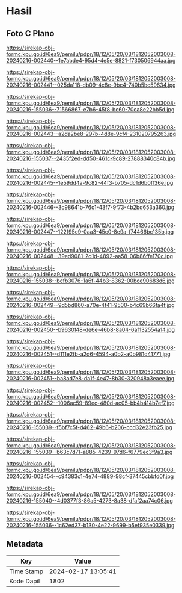 # Hasil

## Foto C Plano

https://sirekap-obj-formc.kpu.go.id/6ea9/pemilu/pdpr/18/12/05/20/03/1812052003008-20240216-002440--1e7abde4-95d4-4e5e-8821-f730506944aa.jpg

https://sirekap-obj-formc.kpu.go.id/6ea9/pemilu/pdpr/18/12/05/20/03/1812052003008-20240216-002441--025da118-db09-4c8e-9bc4-740b5bc59634.jpg

https://sirekap-obj-formc.kpu.go.id/6ea9/pemilu/pdpr/18/12/05/20/03/1812052003008-20240216-155036--71566867-e7b6-45f8-bc60-70ca8e22bb5d.jpg

https://sirekap-obj-formc.kpu.go.id/6ea9/pemilu/pdpr/18/12/05/20/03/1812052003008-20240216-002443--a2da2be8-297b-4d8e-9cf4-231020795263.jpg

https://sirekap-obj-formc.kpu.go.id/6ea9/pemilu/pdpr/18/12/05/20/03/1812052003008-20240216-155037--2435f2ed-dd50-461c-9c89-27888340c84b.jpg

https://sirekap-obj-formc.kpu.go.id/6ea9/pemilu/pdpr/18/12/05/20/03/1812052003008-20240216-002445--1e59dd4a-9c82-44f3-b705-dc1d6b0ff36e.jpg

https://sirekap-obj-formc.kpu.go.id/6ea9/pemilu/pdpr/18/12/05/20/03/1812052003008-20240216-002446--3c98641b-76c1-43f7-9f73-4b2bd653a360.jpg

https://sirekap-obj-formc.kpu.go.id/6ea9/pemilu/pdpr/18/12/05/20/03/1812052003008-20240216-002447--122f95c9-0aa3-45c0-8e9a-f74466bc135b.jpg

https://sirekap-obj-formc.kpu.go.id/6ea9/pemilu/pdpr/18/12/05/20/03/1812052003008-20240216-002448--39ed9081-2d1d-4892-aa58-06b86ffe170c.jpg

https://sirekap-obj-formc.kpu.go.id/6ea9/pemilu/pdpr/18/12/05/20/03/1812052003008-20240216-155038--bcfb3076-1a6f-44b3-8362-00bce90683d6.jpg

https://sirekap-obj-formc.kpu.go.id/6ea9/pemilu/pdpr/18/12/05/20/03/1812052003008-20240216-002449--9d5bd860-a70e-4f41-9500-b4c69b66fa4f.jpg

https://sirekap-obj-formc.kpu.go.id/6ea9/pemilu/pdpr/18/12/05/20/03/1812052003008-20240216-002450--b9630f48-de6e-46b8-8a04-6af132554a14.jpg

https://sirekap-obj-formc.kpu.go.id/6ea9/pemilu/pdpr/18/12/05/20/03/1812052003008-20240216-002451--d111e2fb-a2d6-4594-a0b2-a0b981d41771.jpg

https://sirekap-obj-formc.kpu.go.id/6ea9/pemilu/pdpr/18/12/05/20/03/1812052003008-20240216-002451--ba8ad7e8-da1f-4e47-8b30-320948a3eaee.jpg

https://sirekap-obj-formc.kpu.go.id/6ea9/pemilu/pdpr/18/12/05/20/03/1812052003008-20240216-002452--1006ac59-89ec-480d-ac05-bb4b414b7ef7.jpg

https://sirekap-obj-formc.kpu.go.id/6ea9/pemilu/pdpr/18/12/05/20/03/1812052003008-20240216-155039--f5bf7c5f-d462-49b6-b206-ccd32e23fb25.jpg

https://sirekap-obj-formc.kpu.go.id/6ea9/pemilu/pdpr/18/12/05/20/03/1812052003008-20240216-155039--b63c7d71-a885-4239-97d6-f6779ec3f9a3.jpg

https://sirekap-obj-formc.kpu.go.id/6ea9/pemilu/pdpr/18/12/05/20/03/1812052003008-20240216-002454--c94383c1-4e74-4889-98cf-37445cbbfd0f.jpg

https://sirekap-obj-formc.kpu.go.id/6ea9/pemilu/pdpr/18/12/05/20/03/1812052003008-20240216-155040--4d0377f3-86a5-4273-8a38-dfaf2aa74c06.jpg

https://sirekap-obj-formc.kpu.go.id/6ea9/pemilu/pdpr/18/12/05/20/03/1812052003008-20240216-155036--1c62ed37-b130-4e22-9699-b5ef935e0339.jpg


## Metadata

| Key        | Value               |
| ---------- | ------------------- |
| Time Stamp | 2024-02-17 13:05:41 |
| Kode Dapil | 1802                |



